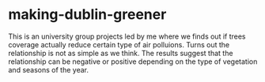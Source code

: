 # making-dublin-greener

This is an university group projects led by me where we finds out if trees coverage actually reduce certain type of air polluions.
Turns out the relationship is not as simple as we think. The results suggest that the relationship can be negative or positive depending on the type of vegetation and seasons of the year.
